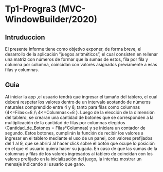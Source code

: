 # Tp1-Progra3 (MVC-WindowBuilder/2020)
## Intruduccion
El presente informe tiene como objetivo exponer, de forma breve, el desarrollo de la
aplicación “juegos aritméticos”, el cual consisten en rellenar una matriz con números de formar
que la sumas de estos, fila por fila y columna por columna, coincidan con valores asignados
previamente a esas filas y columnas.
## Guia
Al iniciar la app ,el usuario tendrá que ingresar el tamaño del tablero, el cual deberá
respetar los valores dentro de un intervalo acotando de números naturales comprendido entre
4 y 8, tanto para filas como columnas (4<=Filas<=8 /\ 4<=Columnas<=8 }. Luego de la
elección de la dimensión del tablero, se crearan una cantidad de botones que se corresponden
a la multiplicación de la cantidad de filas por columnas elegidos (Cantidad_de_Botones =
Filas*Columnas) y se iniciara un contador de segundo. Estos botones, cumplirán la función de
recibir los valores a ingresar en el tablero mediante el uso de un panel, con valores prefijados
del 1 al 9, que se abrirá al hacer click sobre el botón que ocupe lo posición en el que el usuario
quiera hacer su jugada. En caso de que las sumas de la columnas y filas de los valores
ingresados al tablero de coincidan con los valores prefijado en la inicialización del juego, la
interfaz mostrar un mensaje indicando al usuario que gano.
